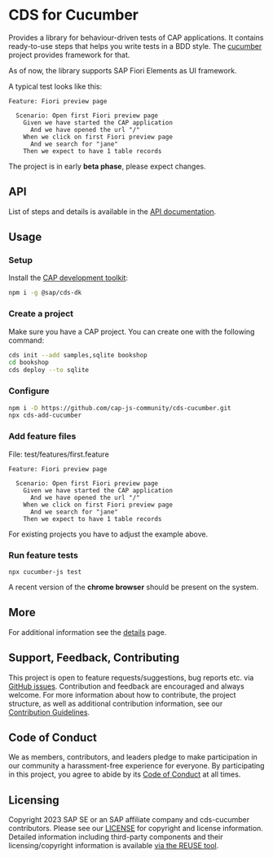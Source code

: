 # CDS for Cucumber

Provides a library for behaviour-driven tests of CAP applications.
It contains ready-to-use steps that helps you write tests in a BDD style.
The [cucumber](https://cucumber.io) project provides framework for that.

As of now, the library supports SAP Fiori Elements as UI framework.

A typical test looks like this:

```gherkin
Feature: Fiori preview page

  Scenario: Open first Fiori preview page
    Given we have started the CAP application
      And we have opened the url "/"
    When we click on first Fiori preview page
      And we search for "jane"
    Then we expect to have 1 table records
```

The project is in early **beta phase**, please expect changes.

## API

List of steps and details is available in the [API documentation](https://cap-js-community.github.io/cds-cucumber/list_namespace.html).

## Usage

### Setup

Install the [CAP development toolkit](https://cap.cloud.sap/docs/get-started/jumpstart#setup):

```sh
npm i -g @sap/cds-dk
```

### Create a project

Make sure you have a CAP project. You can create one with the following command:

```sh
cds init --add samples,sqlite bookshop
cd bookshop
cds deploy --to sqlite
```

### Configure

```sh
npm i -D https://github.com/cap-js-community/cds-cucumber.git
npx cds-add-cucumber
```

### Add feature files

File: test/features/first.feature
```gherkin
Feature: Fiori preview page

  Scenario: Open first Fiori preview page
    Given we have started the CAP application
      And we have opened the url "/"
    When we click on first Fiori preview page
      And we search for "jane"
    Then we expect to have 1 table records
```

For existing projects you have to adjust the example above.

### Run feature tests

```
npx cucumber-js test
```

A recent version of the **chrome browser** should be present on the system.


## More

For additional information see the [details](docs/DETAILS.md) page.

## Support, Feedback, Contributing

This project is open to feature requests/suggestions, bug reports etc. via [GitHub issues](https://github.com/cap-js-community/cds-cucumber/issues). Contribution and feedback are encouraged and always welcome. For more information about how to contribute, the project structure, as well as additional contribution information, see our [Contribution Guidelines](CONTRIBUTING.md).

## Code of Conduct

We as members, contributors, and leaders pledge to make participation in our community a harassment-free experience for everyone. By participating in this project, you agree to abide by its [Code of Conduct](https://github.com/cap-js-community/.github/blob/main/CODE_OF_CONDUCT.md) at all times.

## Licensing

Copyright 2023 SAP SE or an SAP affiliate company and cds-cucumber contributors. Please see our [LICENSE](LICENSE) for copyright and license information. Detailed information including third-party components and their licensing/copyright information is available [via the REUSE tool](https://api.reuse.software/info/github.com/cap-js-community/cds-cucumber).
